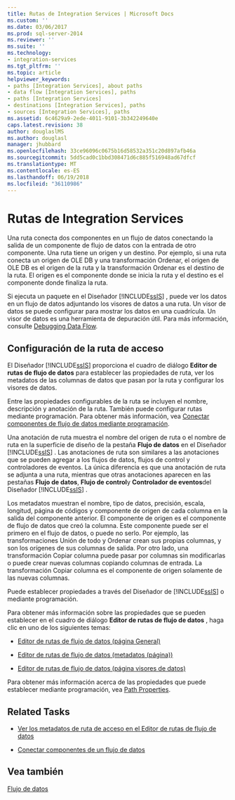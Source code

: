 ```yaml
---
title: Rutas de Integration Services | Microsoft Docs
ms.custom: ''
ms.date: 03/06/2017
ms.prod: sql-server-2014
ms.reviewer: ''
ms.suite: ''
ms.technology:
- integration-services
ms.tgt_pltfrm: ''
ms.topic: article
helpviewer_keywords:
- paths [Integration Services], about paths
- data flow [Integration Services], paths
- paths [Integration Services]
- destinations [Integration Services], paths
- sources [Integration Services], paths
ms.assetid: 6c4629a9-2ede-4011-9101-3b342249640e
caps.latest.revision: 38
author: douglaslMS
ms.author: douglasl
manager: jhubbard
ms.openlocfilehash: 33ce96096c0675b16d58532a351c20d897afb46a
ms.sourcegitcommit: 5dd5cad0c1bbd308471d6c885f516948ad67dfcf
ms.translationtype: MT
ms.contentlocale: es-ES
ms.lasthandoff: 06/19/2018
ms.locfileid: "36110986"
---
```

# <a name="integration-services-paths"></a>Rutas de Integration Services
  Una ruta conecta dos componentes en un flujo de datos conectando la salida de un componente de flujo de datos con la entrada de otro componente. Una ruta tiene un origen y un destino. Por ejemplo, si una ruta conecta un origen de OLE DB y una transformación Ordenar, el origen de OLE DB es el origen de la ruta y la transformación Ordenar es el destino de la ruta. El origen es el componente donde se inicia la ruta y el destino es el componente donde finaliza la ruta.  
  
 Si ejecuta un paquete en el Diseñador [!INCLUDE[ssIS](../../includes/ssis-md.md)] , puede ver los datos en un flujo de datos adjuntando los visores de datos a una ruta. Un visor de datos se puede configurar para mostrar los datos en una cuadrícula. Un visor de datos es una herramienta de depuración útil. Para más información, consulte [Debugging Data Flow](../troubleshooting/debugging-data-flow.md).  
  
## <a name="configuration-of-the-path"></a>Configuración de la ruta de acceso  
 El Diseñador [!INCLUDE[ssIS](../../includes/ssis-md.md)] proporciona el cuadro de diálogo **Editor de rutas de flujo de datos** para establecer las propiedades de ruta, ver los metadatos de las columnas de datos que pasan por la ruta y configurar los visores de datos.  
  
 Entre las propiedades configurables de la ruta se incluyen el nombre, descripción y anotación de la ruta. También puede configurar rutas mediante programación. Para obtener más información, vea [Conectar componentes de flujo de datos mediante programación](../building-packages-programmatically/connecting-data-flow-components-programmatically.md).  
  
 Una anotación de ruta muestra el nombre del origen de ruta o el nombre de ruta en la superficie de diseño de la pestaña **Flujo de datos** en el Diseñador [!INCLUDE[ssIS](../../includes/ssis-md.md)] . Las anotaciones de ruta son similares a las anotaciones que se pueden agregar a los flujos de datos, flujos de control y controladores de eventos. La única diferencia es que una anotación de ruta se adjunta a una ruta, mientras que otras anotaciones aparecen en las pestañas **Flujo de datos**, **Flujo de control**y **Controlador de eventos**del Diseñador [!INCLUDE[ssIS](../../includes/ssis-md.md)] .  
  
 Los metadatos muestran el nombre, tipo de datos, precisión, escala, longitud, página de códigos y componente de origen de cada columna en la salida del componente anterior. El componente de origen es el componente de flujo de datos que creó la columna. Este componente puede ser el primero en el flujo de datos, o puede no serlo. Por ejemplo, las transformaciones Unión de todo y Ordenar crean sus propias columnas, y son los orígenes de sus columnas de salida. Por otro lado, una transformación Copiar columna puede pasar por columnas sin modificarlas o puede crear nuevas columnas copiando columnas de entrada. La transformación Copiar columna es el componente de origen solamente de las nuevas columnas.  
  
 Puede establecer propiedades a través del Diseñador de [!INCLUDE[ssIS](../../includes/ssis-md.md)] o mediante programación.  
  
 Para obtener más información sobre las propiedades que se pueden establecer en el cuadro de diálogo **Editor de rutas de flujo de datos** , haga clic en uno de los siguientes temas:  
  
-   [Editor de rutas de flujo de datos &#40;página General&#41;](../general-page-of-integration-services-designers-options.md)  
  
-   [Editor de rutas de flujo de datos &#40;metadatos (página)&#41;](../data-flow-path-editor-metadata-page.md)  
  
-   [Editor de rutas de flujo de datos &#40;página visores de datos&#41;](../data-flow-path-editor-data-viewers-page.md)  
  
 Para obtener más información acerca de las propiedades que puede establecer mediante programación, vea [Path Properties](../path-properties.md).  
  
## <a name="related-tasks"></a>Related Tasks  
  
-   [Ver los metadatos de ruta de acceso en el Editor de rutas de flujo de datos](../view-path-metadata-in-the-data-flow-path-editor.md)  
  
-   [Conectar componentes de un flujo de datos](connect-components-in-a-data-flow.md)  
  
## <a name="see-also"></a>Vea también  
 [Flujo de datos](data-flow.md)  
  
  